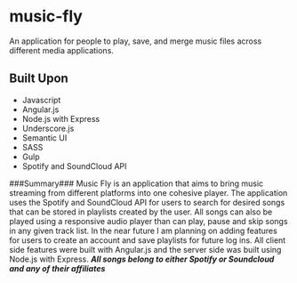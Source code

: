 # music-fly
An application for people to play, save, and merge music files across different media applications.

## Built Upon
- Javascript
- Angular.js
- Node.js with Express
- Underscore.js
- Semantic UI
- SASS
- Gulp
- Spotify and SoundCloud API

###Summary###
Music Fly is an application that aims to bring music streaming from different platforms into one cohesive player. The application uses the Spotify and SoundCloud API for users to search for desired songs that can be stored in playlists created by the user. All songs can also be played using a responsive audio player than can play, pause and skip songs in any given track list. In the near future I am planning on adding features for users to create an account and save playlists for future log ins. All client side features were built with Angular.js and the server side was built using Node.js with Express.
**_All songs belong to either Spotify or Soundcloud and any of their affiliates_**
